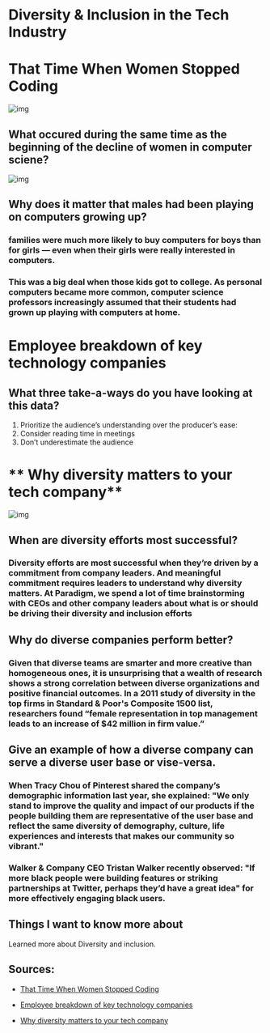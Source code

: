 # **Diversity & Inclusion in the Tech Industry**

# **That Time When Women Stopped Coding**

![img](https://static01.nyt.com/images/2019/02/17/magazine/17mag-coders-pics-slide-ELU0/17mag-coders-pics-slide-ELU0-superJumbo.png)

## **What occured during the same time as the beginning of the decline of women in computer sciene?**

![img](http://4.bp.blogspot.com/-P3pSjlY2mCg/VEPZ-OnjEWI/AAAAAAAAD3A/ZUPpOvgUfTU/s1600/B0M7XyVCcAAG0eQ.png)

## **Why does it matter that males had been playing on computers growing up?**
### families were much more likely to buy computers for boys than for girls — even when their girls were really interested in computers.

### This was a big deal when those kids got to college. As personal computers became more common, computer science professors increasingly assumed that their students had grown up playing with computers at home.

# **Employee breakdown of key technology companies**

## **What three take-a-ways do you have looking at this data?**
1. Prioritize the audience’s understanding over the producer’s ease:
2. Consider reading time in meetings
3. Don’t underestimate the audience

# ** Why diversity matters to your tech company**

![img](https://www.diversityintech.co.uk/wp-content/uploads/2018/11/diversity-matters.jpg)

## **When are diversity efforts most successful?**
### Diversity efforts are most successful when they’re driven by a commitment from company leaders. And meaningful commitment requires leaders to understand why diversity matters. At Paradigm, we spend a lot of time brainstorming with CEOs and other company leaders about what is or should be driving their diversity and inclusion efforts

## **Why do diverse companies perform better?**

### Given that diverse teams are smarter and more creative than homogeneous ones, it is unsurprising that a wealth of research shows a strong correlation between diverse organizations and positive financial outcomes. In a 2011 study of diversity in the top firms in Standard & Poor's Composite 1500 list, researchers found “female representation in top management leads to an increase of $42 million in firm value.”


## **Give an example of how a diverse company can serve a diverse user base or vise-versa.**

### When Tracy Chou of Pinterest shared the company’s demographic information last year, she explained: "We only stand to improve the quality and impact of our products if the people building them are representative of the user base and reflect the same diversity of demography, culture, life experiences and interests that makes our community so vibrant."

### Walker & Company CEO Tristan Walker recently observed: "If more black people were building features or striking partnerships at Twitter, perhaps they’d have a great idea" for more effectively engaging black users.  


## Things I want to know more about

 Learned more about Diversity and inclusion.

## Sources:

* [That Time When Women Stopped Coding](https://www.npr.org/sections/money/2014/10/21/357629765/when-women-stopped-coding)


* [Employee breakdown of key technology companies](https://informationisbeautiful.net/visualizations/diversity-in-tech/)


* [Why diversity matters to your tech company](https://www.usatoday.com/story/tech/columnist/2015/07/21/why-diversity-matters-your-tech-company/30419871/)